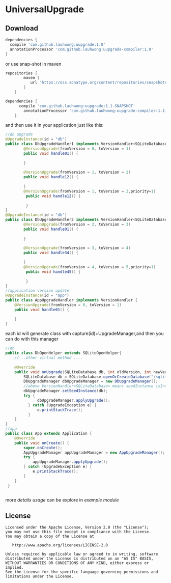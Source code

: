 UniversalUpgrade
============


Download
--------------

```groovy
dependencies {
  compile 'com.github.lauhwong:uupgrade:1.0'
  annotationProcessor 'com.github.lauhwong:uupgrade-compiler:1.0'
}
```
or use snap-shot in maven
```groovy
repositories {
        maven {
           url 'https://oss.sonatype.org/content/repositories/snapshots/'
        }
    }

dependencies {
      compile 'com.github.lauhwong:uupgrade:1.1-SNAPSHOT'
        annotationProcessor 'com.github.lauhwong:uupgrade-compiler:1.1-SNAPSHOT'
    }
```
and then use it in your application just like this:
```java
//db upgrade
@UpgradeInstance(id = "db")
public class DbUpgradeHandler1 implements VersionHandler<SQLiteDatabase>{
        @VersionUpgrade(fromVersion = 0, toVersion = 1)
        public void handle01() {
    
        }
    
        @VersionUpgrade(fromVersion = 1, toVersion = 2)
        public void handle12() {
    
        }
        @VersionUpgrade(fromVersion = 1, toVersion = 2,priority=1)
         public void handle12() {
            
         }
}
@UpgradeInstance(id = "db")
public class DbUpgradeHandler2 implements VersionHandler<SQLiteDatabase>{
        @VersionUpgrade(fromVersion = 2, toVersion = 3)
        public void handle01() {
    
        }
    
        @VersionUpgrade(fromVersion = 3, toVersion = 4)
        public void handle34() {
    
        }
        @VersionUpgrade(fromVersion = 4, toVersion = 5,priority=1)
         public void handle45() {
            
         }
}
//application version update
@UpgradeInstance(id = "app")
public class AppUpgradeHandler implements VersionHandler {
    @VersionUpgrade(fromVersion = 0, toVersion = 1)
    public void handle01() {
        
    }
}
```
each id will generate class with capture(id)+UpgradeManager,and then you can do with this manager
```java
//db
public class DbOpenHelper extends SQLiteOpenHelper{
    //...other virtual method ....
    
    @Override
    public void onUpgrade(SQLiteDatabase db, int oldVersion, int newVersion) {
        SQLiteDatabase db = SQLiteDatabase.openOrCreateDatabase("/sqlite.db", null);
        DbUpgradeManager dbUpgradeManager = new DbUpgradeManager();
        //above VersionHandler<SQLiteDatabase> means seedInstance isInstance of SQLiteDatabase 
        dbUpgradeManager.setSeedInstance(db);
        try {
              dbUpgradeManager.applyUpgrade();
          } catch (UpgradeException e) {
              e.printStackTrace();
          }
    }
}
//app
public class App extends Application {
    @Override
    public void onCreate() {
        super.onCreate();
        AppUpgradeManager appUpgradeManager = new AppUpgradeManager();
        try {
            appUpgradeManager.applyUpgrade();
        } catch (UpgradeException e) {
            e.printStackTrace();
        }
    }
 }



```
more *details usage* can be explore in *example module*

License
-------

    Licensed under the Apache License, Version 2.0 (the "License");
    you may not use this file except in compliance with the License.
    You may obtain a copy of the License at

       http://www.apache.org/licenses/LICENSE-2.0

    Unless required by applicable law or agreed to in writing, software
    distributed under the License is distributed on an "AS IS" BASIS,
    WITHOUT WARRANTIES OR CONDITIONS OF ANY KIND, either express or implied.
    See the License for the specific language governing permissions and
    limitations under the License.

